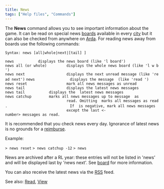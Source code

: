 ```yaml
---
title: News
tags: ["Help files", "Commands"]
---
```

The **News** command allows you to see important information about the
game. It can be read on special news [boards](board "wikilink")
available in every [city](city "wikilink") but it can also be checked
from anywhere on [Arda](Arda "wikilink"). For reading news away from
boards use the following commands:

`Syntax: news [all|whole|next|[tail] `<number>`]`

`news `<no-argument>`          displays the news board (like 'l board')`
`news all (or whole)         displays the whole news board (like 'l w b')`
`news next                   displays the next unread message (like 'read next')`
`news `<number>`               displays the message `<number>` (like 'read `<num>`')`
`news reset                  mark all news messages as unread`
`news tail                   displays the latest news messages`
`news tail `<number>`          displays the `<number>` latest news messages`
`news catchup `<number>`       marks all news messages up to message `<number>` as`
`                            read. Omitting `<number>` marks all messages as read.`
`                            If `<number>` is negative, mark all news messages`
`                            except the last <-number> messages as read.`

It is recommended that you check news every day. Ignorance of latest
news is no grounds for a [reimburse](Rules_Reimbursement "wikilink").

Example:

`> news reset`
`> news catchup -12`
`> news`

News are archived after a RL year: these entries will not be listed in
'news' and will be displayed last by 'news next'. See
[board](board "wikilink") for more information.

You can also receive the latest news via the [RSS](RSS "wikilink") feed.

See also: [Read](Read "wikilink"), [View](View "wikilink")
 